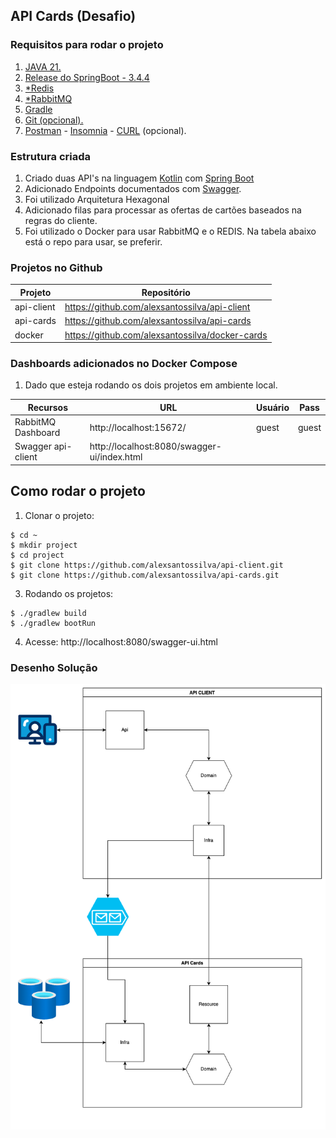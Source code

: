 
## API Cards (Desafio)

### Requisitos para rodar o projeto

1. [JAVA 21.](https://www.oracle.com/java/technologies/downloads/#java21)
2. [Release do SpringBoot - 3.4.4](https://spring.io/blog/2025/03/20/spring-boot-3-4-4-available-now)
3. [*Redis](https://redis.io/downloads/)
4. [*RabbitMQ](https://www.rabbitmq.com/)
4. [Gradle](https://gradle.org/install/)
5. [Git (opcional).](https://git-scm.com/)
6. [Postman](https://www.postman.com/) - [Insomnia](https://insomnia.rest/download) - [CURL](https://www.alura.com.br/artigos/curl-como-usar?srsltid=AfmBOoo6DhmK9UMwDHV8YKzA3ZqGfRIOrMw2uNfqPngxjAM4WFmiJjlL) (opcional).

### Estrutura criada

1. Criado duas API's na linguagem [Kotlin](https://kotlinlang.org/) com [Spring Boot](https://spring.io/guides/gs/spring-boot/)
2. Adicionado Endpoints documentados com [Swagger](https://swagger.io/tools/swagger-ui/).
3. Foi utilizado Arquitetura Hexagonal
4. Adicionado filas para processar as ofertas de cartões baseados na regras do cliente.
5. Foi utilizado o Docker para usar RabbitMQ e o REDIS. Na tabela abaixo está o repo para usar, se preferir.
### Projetos no Github

| Projeto    | Repositório                                     |
|------------|-------------------------------------------------|
| api-client | https://github.com/alexsantossilva/api-client   |
| api-cards  | https://github.com/alexsantossilva/api-cards    |
| docker     | https://github.com/alexsantossilva/docker-cards |


### Dashboards adicionados no Docker Compose

1. Dado que esteja rodando os dois projetos em ambiente local.

| Recursos           | URL                                          | Usuário | Pass   |
|--------------------|----------------------------------------------|--------|--------|
| RabbitMQ Dashboard | http://localhost:15672/                      | guest  | guest  |
| Swagger api-client | http://localhost:8080/swagger-ui/index.html  |        |        |


## Como rodar o projeto


1. Clonar o projeto:
```
$ cd ~
$ mkdir project
$ cd project
$ git clone https://github.com/alexsantossilva/api-client.git
$ git clone https://github.com/alexsantossilva/api-cards.git
```

3. Rodando os projetos:
```
$ ./gradlew build
$ ./gradlew bootRun
```

4. Acesse: http://localhost:8080/swagger-ui.html

### Desenho Solução

![Minha Imagem](assets/basic-solution.png)
